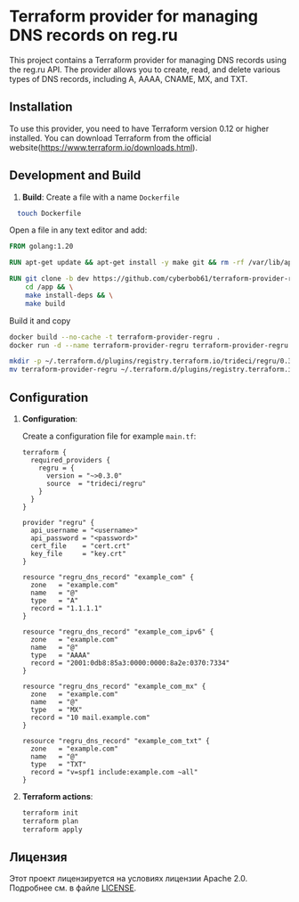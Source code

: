 # Terraform provider for managing DNS records on reg.ru

This project contains a Terraform provider for managing DNS records using the reg.ru API. The provider allows you to create, read, and delete various types of DNS records, including A, AAAA, CNAME, MX, and TXT.

## Installation

To use this provider, you need to have Terraform version 0.12 or higher installed. You can download Terraform from the official website(https://www.terraform.io/downloads.html).

## Development and Build

1. **Build**:
Create a file with a name `Dockerfile` 
 ```bash
   touch Dockerfile
 ```
Open a file in any text editor and add:
```dockerfile
FROM golang:1.20

RUN apt-get update && apt-get install -y make git && rm -rf /var/lib/apt/lists/*

RUN git clone -b dev https://github.com/cyberbob61/terraform-provider-regru.git /app && \
    cd /app && \
    make install-deps && \
    make build 
```

Build it and copy
```bash
docker build --no-cache -t terraform-provider-regru .
docker run -d --name terraform-provider-regru terraform-provider-regru && docker cp terraform-provider-regru:/app/out/terraform-provider-regru $(pwd)

mkdir -p ~/.terraform.d/plugins/registry.terraform.io/trideci/regru/0.3.0/linux_amd64/
mv terraform-provider-regru ~/.terraform.d/plugins/registry.terraform.io/trideci/regru/0.3.0/linux_amd64/
```
   
## Configuration

1. **Configuration**:

    Create a configuration file for example `main.tf`:

    ```hcl
    terraform {
      required_providers {
        regru = {
          version = "~>0.3.0"
          source  = "trideci/regru"
        }
      }
    }

    provider "regru" {
      api_username = "<username>"
      api_password = "<password>"
      cert_file    = "cert.crt"
      key_file     = "key.crt"
    }

    resource "regru_dns_record" "example_com" {
      zone   = "example.com"
      name   = "@"
      type   = "A"
      record = "1.1.1.1"
    }

    resource "regru_dns_record" "example_com_ipv6" {
      zone   = "example.com"
      name   = "@"
      type   = "AAAA"
      record = "2001:0db8:85a3:0000:0000:8a2e:0370:7334"
    }

    resource "regru_dns_record" "example_com_mx" {
      zone   = "example.com"
      name   = "@"
      type   = "MX"
      record = "10 mail.example.com"
    }

    resource "regru_dns_record" "example_com_txt" {
      zone   = "example.com"
      name   = "@"
      type   = "TXT"
      record = "v=spf1 include:example.com ~all"
    }
    ```

3. **Terraform actions**:

    ```sh
    terraform init
    terraform plan
    terraform apply
    ```

## Лицензия

Этот проект лицензируется на условиях лицензии Apache 2.0. Подробнее см. в файле [LICENSE](LICENSE).
